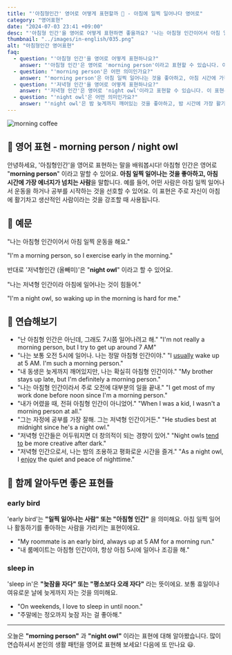 ```yaml
---
title: "'아침형인간' 영어로 어떻게 표현할까 🌅 - 아침에 일찍 일어나다 영어로"
category: "영어표현"
date: "2024-07-03 23:41 +09:00"
desc: "'아침형 인간'을 영어로 어떻게 표현하면 좋을까요? '나는 아침형 인간이어서 아침 일찍 운동을 해요.', '나는 아침형 인간이라서 아침에 에너지가 넘쳐요.' 등을 영어로 표현하는 법을 배워봅시다. 다양한 예문을 통해서 연습하고 본인의 표현으로 만들어 보세요."
thumbnail: "../images/in-english/035.png"
alt: "아침형인간 영어표현"
faq:
  - question: "'아침형 인간'을 영어로 어떻게 표현하나요?"
    answer: "'아침형 인간'은 영어로 'morning person'이라고 표현할 수 있습니다. 이 표현은 아침 일찍 일어나는 것을 좋아하고, 아침 시간에 가장 에너지가 넘치는 사람을 말합니다."
  - question: "'morning person'은 어떤 의미인가요?"
    answer: "'morning person'은 아침 일찍 일어나는 것을 좋아하고, 아침 시간에 가장 활기차고 생산적인 사람을 의미합니다. 예를 들어, 'I'm a morning person, so I exercise early in the morning.'는 '나는 아침형 인간이어서 아침 일찍 운동을 해요.'라는 의미입니다."
  - question: "'저녁형 인간'을 영어로 어떻게 표현하나요?"
    answer: "'저녁형 인간'은 영어로 'night owl'이라고 표현할 수 있습니다. 이 표현은 밤 늦게까지 깨어있고, 밤 시간에 가장 에너지가 넘치는 사람을 말합니다."
  - question: "'night owl'은 어떤 의미인가요?"
    answer: "'night owl'은 밤 늦게까지 깨어있는 것을 좋아하고, 밤 시간에 가장 활기차고 생산적인 사람을 의미합니다. 예를 들어, 'I'm a night owl, so waking up in the morning is hard for me.'는 '나는 저녁형 인간이라 아침에 일어나는 것이 힘들어.'라는 의미입니다."
---
```


![morning coffee](../images/in-english/035-1.avif)

## 🌟 영어 표현 - morning person / night owl

안녕하세요, '아침형인간'을 영어로 표현하는 말을 배워봅시다! 아침형 인간은 영어로 "**morning person**" 이라고 말할 수 있어요. **아침 일찍 일어나는 것을 좋아하고, 아침 시간에 가장 에너지가 넘치는 사람**을 말합니다. 예를 들어, 어떤 사람은 아침 일찍 일어나서 운동을 하거나 공부를 시작하는 것을 선호할 수 있어요. 이 표현은 주로 자신이 아침에 활기차고 생산적인 사람이라는 것을 강조할 때 사용됩니다.

## 📖 예문

"나는 아침형 인간이어서 아침 일찍 운동을 해요."

"I'm a morning person, so I exercise early in the morning."

반대로 '저녁형인간 (올빼미)'은 "**night owl**" 이라고 할 수 있어요.

"나는 저녁형 인간이라 아침에 일어나는 것이 힘들어."

"I'm a night owl, so waking up in the morning is hard for me."

## 💬 연습해보기

<ul data-interactive-list>
  <li data-interactive-item>
    <span data-toggler>"난 아침형 인간은 아닌데, 그래도 7시쯤 일어나려고 해."</span>
    <span data-answer>"I'm not really a morning person, but I try to get up around 7 AM"</span>
  </li>
  <li data-interactive-item>
    <span data-toggler>"나는 보통 오전 5시에 일어나. 나는 정말 아침형 인간이야."</span>
    <span data-answer>"I <a href="/blog/in-english/017.usually/">usually</a> wake up at 5 AM. I'm such a morning person."</span>
  </li>
  <li data-interactive-item>
    <span data-toggler>"내 동생은 늦게까지 깨어있지만, 나는 확실히 아침형 인간이야."</span>
    <span data-answer>"My brother stays up late, but I'm definitely a morning person."</span>
  </li>
  <li data-interactive-item>
    <span data-toggler>"나는 아침형 인간이라서 주로 오전에 대부분의 일을 끝내."</span>
    <span data-answer>"I get most of my work done before noon since I'm a morning person."</span>
  </li>
  <li data-interactive-item>
    <span data-toggler>"내가 어렸을 때, 전혀 아침형 인간이 아니었어."</span>
    <span data-answer>"When I was a kid, I wasn't a morning person at all."</span>
  </li>
  <li data-interactive-item>
    <span data-toggler>"그는 자정에 공부를 가장 잘해. 그는 저녁형 인간이거든."</span>
    <span data-answer>"He studies best at midnight since he's a night owl."</span>
  </li>
  <li data-interactive-item>
    <span data-toggler>"저녁형 인간들은 어두워지면 더 창의적이 되는 경향이 있어."</span>
    <span data-answer>"Night owls <a href="/blog/in-english/259.tend-to/">tend to</a> be more creative after dark."</span>
  </li>
  <li data-interactive-item>
    <span data-toggler>"저녁형 인간으로서, 나는 밤의 조용하고 평화로운 시간을 즐겨."</span>
    <span data-answer>"As a night owl, I <a href="/blog/in-english/128.enjoy-ing/">enjoy</a> the quiet and peace of nighttime."</span>
  </li>
</ul>

## 🤝 함께 알아두면 좋은 표현들

### early bird

'early bird'는 **"일찍 일어나는 사람" 또는 "아침형 인간"** 을 의미해요. 아침 일찍 일어나 활동하기를 좋아하는 사람을 가리키는 표현이에요.

- "My roommate is an early bird, always up at 5 AM for a morning run."
- "내 룸메이트는 아침형 인간이야, 항상 아침 5시에 일어나 조깅을 해."

### sleep in

'sleep in'은 **"늦잠을 자다" 또는 "평소보다 오래 자다"** 라는 뜻이에요. 보통 휴일이나 여유로운 날에 늦게까지 자는 것을 의미해요.

- "On weekends, I love to sleep in until noon."
- "주말에는 정오까지 늦잠 자는 걸 좋아해."

---

오늘은 **"morning person"** 과 **"night owl"** 이라는 표현에 대해 알아봤습니다. 많이 연습하셔서 본인의 생활 패턴을 영어로 표현해 보세요! 다음에 또 만나요 😃.
